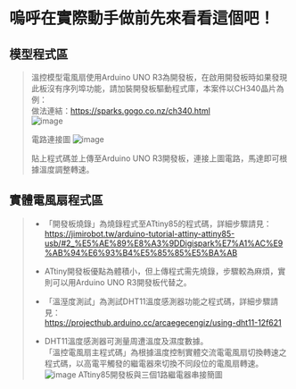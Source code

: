 # 嗚呼在實際動手做前先來看看這個吧！
## 模型程式區
>溫控模型電風扇使用Arduino UNO R3為開發板，在啟用開發板時如果發現此板沒有序列埠功能，請加裝開發板驅動程式庫，本案件以CH340晶片為例：  
做法連結：https://sparks.gogo.co.nz/ch340.html  
>![image](https://img.onl/aPc1VL)
>  
>電路連接圖
>![image](https://img.onl/tOTXcN)
>
>貼上程式碼並上傳至Arduino UNO R3開發板，連接上圖電路，馬達即可根據溫度調整轉速。

## 實體電風扇程式區
>* 「開發板燒錄」為燒錄程式至ATtiny85的程式碼，詳細步驟請見：  
>https://jimirobot.tw/arduino-tutorial-attiny-attiny85-usb/#2_%E5%AE%89%E8%A3%9DDigispark%E7%A1%AC%E9%AB%94%E6%93%B4%E5%85%85%E5%BA%AB  
>* ATtiny開發板優點為體積小，但上傳程式需先燒錄，步驟較為麻煩，實則可以用Arduino UNO R3開發板代替之。
>  
>* 「溫溼度測試」為測試DHT11溫度感測器功能之程式碼，詳細步驟請見：  
>https://projecthub.arduino.cc/arcaegecengiz/using-dht11-12f621
>  
>* DHT11溫度感測器可測量周遭溫度及濕度數據。  
>「溫控電風扇主程式碼」為根據溫度控制實體交流電電風扇切換轉速之程式碼，以高電平觸發的繼電器來切換不同段位的電風扇轉速。
>![image](https://img.onl/EJtP4d)
>ATtiny85開發板與三個1路繼電器串接簡圖
